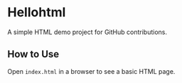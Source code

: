 # Hellohtml

A simple HTML demo project for GitHub contributions.

## How to Use

Open `index.html` in a browser to see a basic HTML page.
